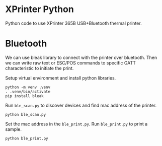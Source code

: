 # XPrinter Python

Python code to use XPrinter 365B USB+Bluetooth thermal printer.

# Bluetooth
We can use bleak library to connect with the printer over bluetooth. Then we can write raw text or ESC/POS commands to specific GATT characteristic to initiate the print.

Setup virtual environment and install python libraries.

    python -m venv .venv
    . .venv/bin/activate
    pip install bleak


Run `ble_scan.py` to discover devices and find mac address of the printer.

    python ble_scan.py

Set the mac address in the `ble_print.py`.
Run `ble_print.py` to print a sample.

    python ble_print.py
